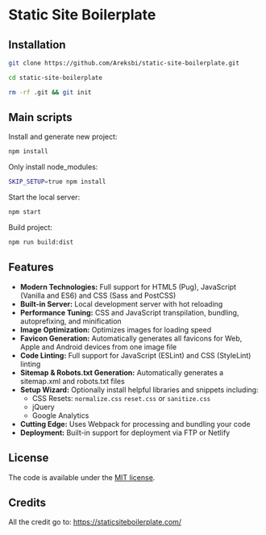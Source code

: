 # Static Site Boilerplate

## Installation

```bash
git clone https://github.com/Areksbi/static-site-boilerplate.git
 ```
 
 ```bash
cd static-site-boilerplate
 ```
 
 ```bash
rm -rf .git && git init
 ```
 
## Main scripts

Install and generate new project:
```bash
npm install
 ```

Only install node_modules:
```bash
SKIP_SETUP=true npm install
 ```

Start the local server:
```bash
npm start
 ```

Build project:
```bash
npm run build:dist
 ```
 
## Features

* **Modern Technologies:** Full support for HTML5 (Pug), JavaScript (Vanilla and ES6) and CSS (Sass and PostCSS)
* **Built-in Server:** Local development server with hot reloading
* **Performance Tuning:** CSS and JavaScript transpilation, bundling, autoprefixing, and minification
* **Image Optimization:** Optimizes images for loading speed
* **Favicon Generation:** Automatically generates all favicons for Web, Apple and Android devices from one image file
* **Code Linting:** Full support for JavaScript (ESLint) and CSS (StyleLint) linting
* **Sitemap & Robots.txt Generation:** Automatically generates a sitemap.xml and robots.txt files
* **Setup Wizard:** Optionally install helpful libraries and snippets including:
  * CSS Resets: `normalize.css` `reset.css` or `sanitize.css`
  * jQuery
  * Google Analytics
* **Cutting Edge:** Uses Webpack for processing and bundling your code 
* **Deployment:** Built-in support for deployment via FTP or Netlify 

## License

The code is available under the [MIT license](LICENSE).

## Credits

All the credit go to: https://staticsiteboilerplate.com/ 
